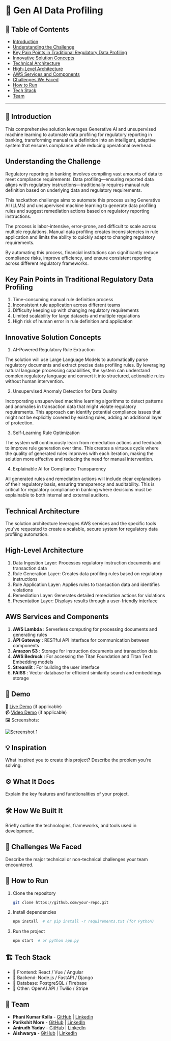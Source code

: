 # 🚀 Gen AI Data Profiling

## 📌 Table of Contents
- [Introduction](#introduction)
- [Understanding the Challenge](#understanding-the-challenge)
- [Key Pain Points in Traditional Regulatory Data Profiling](#key-points-in-traditional-regulatory-data-profiling)
- [Innovative Solution Concepts](#innovative-solution-concepts)
- [Technical Architecture](#technical-architecture)
- [High-Level Architecture](#high-level-architecture)
- [AWS Services and Components](#aws-services-and-components)
- [Challenges We Faced](#challenges-we-faced)
- [How to Run](#how-to-run)
- [Tech Stack](#tech-stack)
- [Team](#team)

---

## 🎯 Introduction
This comprehensive solution leverages Generative AI and unsupervised machine learning to automate data profiling for regulatory reporting in banking, transforming manual rule definition into an intelligent, adaptive system that ensures compliance while reducing operational overhead.

## Understanding the Challenge

Regulatory reporting in banking involves compiling vast amounts of data to meet compliance requirements. Data profiling—ensuring reported data aligns with regulatory instructions—traditionally requires manual rule definition based on underlying data and regulatory requirements. 

This hackathon challenge aims to automate this process using Generative AI (LLMs) and unsupervised machine learning to generate data profiling rules and suggest remediation actions based on regulatory reporting instructions.

The process is labor-intensive, error-prone, and difficult to scale across multiple regulations. Manual data profiling creates inconsistencies in rule application and limits the ability to quickly adapt to changing regulatory requirements. 

By automating this process, financial institutions can significantly reduce compliance risks, improve efficiency, and ensure consistent reporting across different regulatory frameworks.

## Key Pain Points in Traditional Regulatory Data Profiling

1) Time-consuming manual rule definition process
2) Inconsistent rule application across different teams
3) Difficulty keeping up with changing regulatory requirements
4) Limited scalability for large datasets and multiple regulations
5) High risk of human error in rule definition and application

## Innovative Solution Concepts

1) AI-Powered Regulatory Rule Extraction

The solution will use Large Language Models to automatically parse regulatory documents and extract precise data profiling rules. By leveraging natural language processing capabilities, the system can understand complex regulatory language and convert it into structured, actionable rules without human intervention.

2) Unsupervised Anomaly Detection for Data Quality

Incorporating unsupervised machine learning algorithms to detect patterns and anomalies in transaction data that might violate regulatory requirements. This approach can identify potential compliance issues that might not be explicitly covered by existing rules, adding an additional layer of protection.

3) Self-Learning Rule Optimization

The system will continuously learn from remediation actions and feedback to improve rule generation over time. This creates a virtuous cycle where the quality of generated rules improves with each iteration, making the solution more effective and reducing the need for manual intervention.

4) Explainable AI for Compliance Transparency

All generated rules and remediation actions will include clear explanations of their regulatory basis, ensuring transparency and auditability. This is critical for regulatory compliance in banking where decisions must be explainable to both internal and external auditors.

## Technical Architecture

The solution architecture leverages AWS services and the specific tools you've requested to create a scalable, secure system for regulatory data profiling automation.

## High-Level Architecture

1) Data Ingestion Layer: Processes regulatory instruction documents and transaction data
2) Rule Generation Layer: Creates data profiling rules based on regulatory instructions
3) Rule Application Layer: Applies rules to transaction data and identifies violations
4) Remediation Layer: Generates detailed remediation actions for violations
5) Presentation Layer: Displays results through a user-friendly interface

## AWS Services and Components

1) **AWS Lambda** : Serverless computing for processing documents and generating rules
2) **API Gateway** : RESTful API interface for communication between components
3) **Amazon S3** : Storage for instruction documents and transaction data
4) **AWS Bedrock** : For accessing the Titan Foundation and Titan Text Embedding models
5) **Streamlit** : For building the user interface
6) **FAISS** : Vector database for efficient similarity search and embeddings storage

## 🎥 Demo
🔗 [Live Demo](#) (if applicable)  
📹 [Video Demo](#) (if applicable)  
🖼️ Screenshots:

![Screenshot 1](link-to-image)

## 💡 Inspiration
What inspired you to create this project? Describe the problem you're solving.

## ⚙️ What It Does
Explain the key features and functionalities of your project.

## 🛠️ How We Built It
Briefly outline the technologies, frameworks, and tools used in development.

## 🚧 Challenges We Faced
Describe the major technical or non-technical challenges your team encountered.

## 🏃 How to Run
1. Clone the repository  
   ```sh
   git clone https://github.com/your-repo.git
   ```
2. Install dependencies  
   ```sh
   npm install  # or pip install -r requirements.txt (for Python)
   ```
3. Run the project  
   ```sh
   npm start  # or python app.py
   ```

## 🏗️ Tech Stack
- 🔹 Frontend: React / Vue / Angular
- 🔹 Backend: Node.js / FastAPI / Django
- 🔹 Database: PostgreSQL / Firebase
- 🔹 Other: OpenAI API / Twilio / Stripe

## 👥 Team
- **Phani Kumar Kolla** - [GitHub](#) | [LinkedIn](#)
- **Parikshit More** - [GitHub](#) | [LinkedIn](#)
- **Anirudh Yadav** - [GitHub](#) | [LinkedIn](#)
- **Aishwarya** - [GitHub](#) | [LinkedIn](#)

